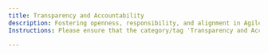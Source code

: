 ```yaml
---
title: Transparency and Accountability
description: Fostering openness, responsibility, and alignment in Agile teams.
Instructions: Please ensure that the category/tag 'Transparency and Accountability' is only applied to content that specifically fosters openness, responsibility, and alignment in Agile teams.

---
```


